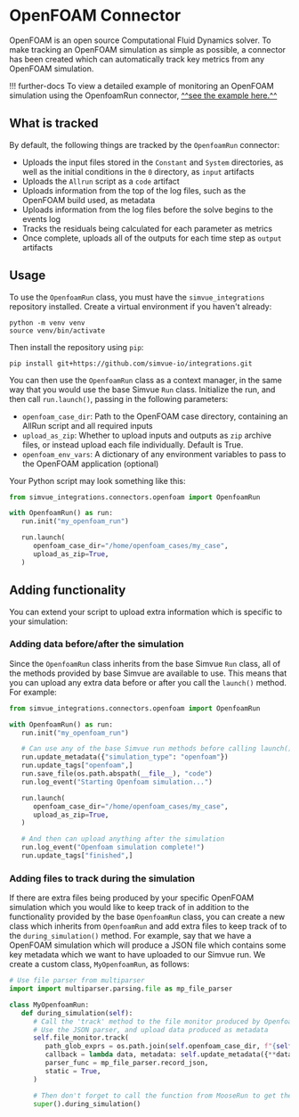 # OpenFOAM Connector

OpenFOAM is an open source Computational Fluid Dynamics solver. To make tracking an OpenFOAM simulation as simple as possible, a connector has been created which can automatically track key metrics from any OpenFOAM simulation.

!!! further-docs
    To view a detailed example of monitoring an OpenFOAM simulation using the OpenfoamRun connector, [^^see the example here.^^](/examples/openfoam)

## What is tracked

By default, the following things are tracked by the `OpenfoamRun` connector:

- Uploads the input files stored in the `Constant` and `System` directories, as well as the initial conditions in the `0` directory, as `input` artifacts
- Uploads the `Allrun` script as a `code` artifact
- Uploads information from the top of the log files, such as the OpenFOAM build used, as metadata
- Uploads information from the log files before the solve begins to the events log
- Tracks the residuals being calculated for each parameter as metrics
- Once complete, uploads all of the outputs for each time step as `output` artifacts

## Usage

To use the `OpenfoamRun` class, you must have the `simvue_integrations` repository installed. Create a virtual environment if you haven't already:
```
python -m venv venv
source venv/bin/activate
```
Then install the repository using `pip`:
```
pip install git+https://github.com/simvue-io/integrations.git
```

You can then use the `OpenfoamRun` class as a context manager, in the same way that you would use the base Simvue `Run` class. Initialize the run, and then call `run.launch()`, passing in the following parameters:

- `openfoam_case_dir`: Path to the OpenFOAM case directory, containing an AllRun script and all required inputs
- `upload_as_zip`: Whether to upload inputs and outputs as `zip` archive files, or instead upload each file individually. Default is True.
- `openfoam_env_vars`: A dictionary of any environment variables to pass to the OpenFOAM application (optional)

Your Python script may look something like this:
```py
from simvue_integrations.connectors.openfoam import OpenfoamRun

with OpenfoamRun() as run:
   run.init("my_openfoam_run")

   run.launch(
      openfoam_case_dir="/home/openfoam_cases/my_case",
      upload_as_zip=True,
   )
```

## Adding functionality
You can extend your script to upload extra information which is specific to your simulation:

### Adding data before/after the simulation
Since the `OpenfoamRun` class inherits from the base Simvue `Run` class, all of the methods provided by base Simvue are available to use. This means that you can upload any extra data before or after you call the `launch()` method. For example:

```py
from simvue_integrations.connectors.openfoam import OpenfoamRun

with OpenfoamRun() as run:
   run.init("my_openfoam_run")

   # Can use any of the base Simvue run methods before calling launch():
   run.update_metadata({"simulation_type": "openfoam"})
   run.update_tags["openfoam",]
   run.save_file(os.path.abspath(__file__), "code")
   run.log_event("Starting Openfoam simulation...")

   run.launch(
      openfoam_case_dir="/home/openfoam_cases/my_case",
      upload_as_zip=True,
   )

   # And then can upload anything after the simulation
   run.log_event("Openfoam simulation complete!")
   run.update_tags["finished",]
```

### Adding files to track during the simulation
If there are extra files being produced by your specific OpenFOAM simulation which you would like to keep track of in addition to the functionality provided by the base `OpenfoamRun` class, you can create a new class which inherits from `OpenfoamRun` and add extra files to keep track of to the `during_simulation()` method. For example, say that we have a OpenFOAM simulation which will produce a JSON file which contains some key metadata which we want to have uploaded to our Simvue run. We create a custom class, `MyOpenfoamRun`, as follows:

```py
# Use file parser from multiparser
import import multiparser.parsing.file as mp_file_parser

class MyOpenfoamRun:
   def during_simulation(self):
      # Call the 'track' method to the file monitor produced by OpenfoamRun
      # Use the JSON parser, and upload data produced as metadata
      self.file_monitor.track(
         path_glob_exprs = os.path.join(self.openfoam_case_dir, f"{self.results_prefix}.json"),
         callback = lambda data, metadata: self.update_metadata({**data, **metadata}), 
         parser_func = mp_file_parser.record_json, 
         static = True,
      )

      # Then don't forget to call the function from MooseRun to get the default behaviour too!
      super().during_simulation()
```